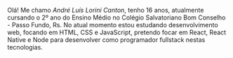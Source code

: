 Olá! Me chamo *André Luís Lorini Canton*, tenho 16 anos, atualmente cursando o 2º ano do Ensino Médio no Colégio Salvatoriano Bom Conselho - Passo Fundo, Rs. No atual momento estou estudando desenvolvimento web, focando em HTML, CSS e JavaScript, pretendo focar em React, React Native e Node para desenvolver como programador fullstack nestas tecnologias.
